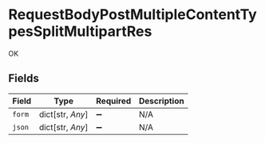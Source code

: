 # RequestBodyPostMultipleContentTypesSplitMultipartRes

OK


## Fields

| Field              | Type               | Required           | Description        |
| ------------------ | ------------------ | ------------------ | ------------------ |
| `form`             | dict[str, *Any*]   | :heavy_minus_sign: | N/A                |
| `json`             | dict[str, *Any*]   | :heavy_minus_sign: | N/A                |